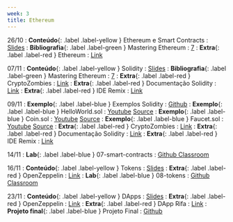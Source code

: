 ```yaml
---
week: 3
title: Ethereum
---
```


26/10
: **Conteúdo**{: .label .label-yellow } Ethereum e Smart Contracts
  : [Slides](https://github.com/danilocurvelo/imd0913-2023/raw/main/slides/13-ethereum-and-smart-contracts.pdf)
: **Bibliografia**{: .label .label-green } Mastering Ethereum
  : [7](https://github.com/ethereumbook/ethereumbook/blob/develop/07smart-contracts-solidity.asciidoc)
: **Extra**{: .label .label-red } Ethereum
  : [Link](https://ethereum.org/pt-br/)

07/11
: **Conteúdo**{: .label .label-yellow } Solidity
  : [Slides](https://github.com/danilocurvelo/imd0913-2023/raw/main/slides/14-solidity.pdf)
: **Bibliografia**{: .label .label-green } Mastering Ethereum
  : [7](https://github.com/ethereumbook/ethereumbook/blob/develop/07smart-contracts-solidity.asciidoc)
: **Extra**{: .label .label-red } CryptoZombies
  : [Link](https://cryptozombies.io/)
: **Extra**{: .label .label-red } Documentação Solidity
  : [Link](https://docs.soliditylang.org/)
: **Extra**{: .label .label-red } IDE Remix
  : [Link](https://remix.ethereum.org/)

09/11
: **Exemplo**{: .label .label-blue } Exemplos Solidity
  : [Github](https://github.com/danilocurvelo/solidity-workshop)
: **Exemplo**{: .label .label-blue } HelloWorld.sol
  : [Youtube](https://www.youtube.com/watch?v=ocO5XkdaIz8) [Source](https://github.com/danilocurvelo/imd0913-2023/tree/main/code/solidity)
: **Exemplo**{: .label .label-blue } Coin.sol
  : [Youtube](https://www.youtube.com/watch?v=nVy4dHSKL9Q) [Source](https://github.com/danilocurvelo/imd0913-2023/tree/main/code/solidity)
: **Exemplo**{: .label .label-blue } Faucet.sol
  : [Youtube](https://www.youtube.com/watch?v=Kp_DWi_KkGE) [Source](https://github.com/danilocurvelo/imd0913-2023/tree/main/code/solidity)
: **Extra**{: .label .label-red } CryptoZombies
  : [Link](https://cryptozombies.io/)
: **Extra**{: .label .label-red } Documentação Solidity
  : [Link](https://docs.soliditylang.org/)
: **Extra**{: .label .label-red } IDE Remix
  : [Link](https://remix.ethereum.org/)

14/11
: **Lab**{: .label .label-blue } 07-smart-contracts
  : [Github Classroom](https://classroom.github.com/a/I3GwPf3z)

16/11
: **Conteúdo**{: .label .label-yellow } Tokens
  : [Slides](https://github.com/danilocurvelo/imd0913-2023/raw/main/slides/15-tokens.pdf)
: **Extra**{: .label .label-red } OpenZeppelin
  : [Link](https://github.com/OpenZeppelin/openzeppelin-contracts)
: **Lab**{: .label .label-blue } 08-tokens
  : [Github Classroom](https://classroom.github.com/a/wW1aQhd7)

23/11
: **Conteúdo**{: .label .label-yellow } DApps
  : [Slides](https://github.com/danilocurvelo/imd0913-2023/raw/main/slides/16-dapps.pdf)
: **Extra**{: .label .label-red } OpenZeppelin
  : [Link](https://github.com/OpenZeppelin/openzeppelin-contracts)
: **Extra**{: .label .label-red } DApp Rifa
  : [Link](https://github.com/danilocurvelo/dapp-rifa)
: **Projeto final**{: .label .label-blue } Projeto Final
  : [Github](https://github.com/danilocurvelo/imd0913-2023/blob/main/projeto-final-dapp/README.md)
  
